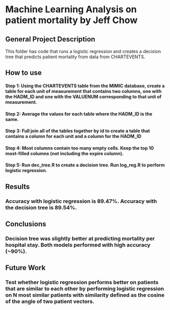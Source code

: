 # Machine Learning Analysis on patient mortality by Jeff Chow

## General Project Description

This folder has code that runs a logistic regression and creates a decision tree that predicts patient mortality from data from CHARTEVENTS. 

## How to use

#### Step 1: Using the CHARTEVENTS table from the MIMIC database, create a table for each unit of measurement that contains two columns, one with the HADM_ID and one with the VALUENUM corresponding to that unit of measurement. 

#### Step 2: Average the values for each table where the HADM_ID is the same. 

#### Step 3: Full join all of the tables together by id to create a table that contains a column for each unit and a column for the HADM_ID

#### Step 4: Most columns contain too many empty cells. Keep the top 10 most-filled columns (not including the expire column). 

#### Step 5: Run dec_tree.R to create a decision tree. Run log_reg.R to perform logistic regression. 

## Results 

### Accuracy with logistic regression is 89.47%. Accuracy with the decision tree is 89.54%. 

## Conclusions

### Decision tree was slightly better at predicting mortality per hospital stay. Both models performed with high accuracy (~90%). 

## Future Work

### Test whether logistic regression performs better on patients that are similar to each other by performing logistic regression on N most similar patients with similarity defined as the cosine of the angle of two patient vectors. 
